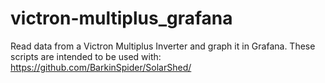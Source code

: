# victron-multiplus_grafana
Read data from a Victron Multiplus Inverter and graph it in Grafana. These scripts are intended to be used with: https://github.com/BarkinSpider/SolarShed/
